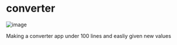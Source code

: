 # converter

![image](https://github.com/Zyad205/converter/assets/131090593/b6367504-7f83-4762-a44f-4d1c7deffc1c)


Making a converter app under 100 lines and easliy given new values
